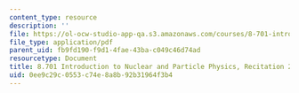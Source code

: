 ```yaml
---
content_type: resource
description: ''
file: https://ol-ocw-studio-app-qa.s3.amazonaws.com/courses/8-701-introduction-to-nuclear-and-particle-physics-fall-2020/0ee9c29c0553c74e8a8b92b31964f3b4_MIT8_701f20_rec20_soln.pdf
file_type: application/pdf
parent_uid: fb9fd190-f9d1-4fae-43ba-c049c46d74ad
resourcetype: Document
title: 8.701 Introduction to Nuclear and Particle Physics, Recitation 20 Solutions
uid: 0ee9c29c-0553-c74e-8a8b-92b31964f3b4
---
```

